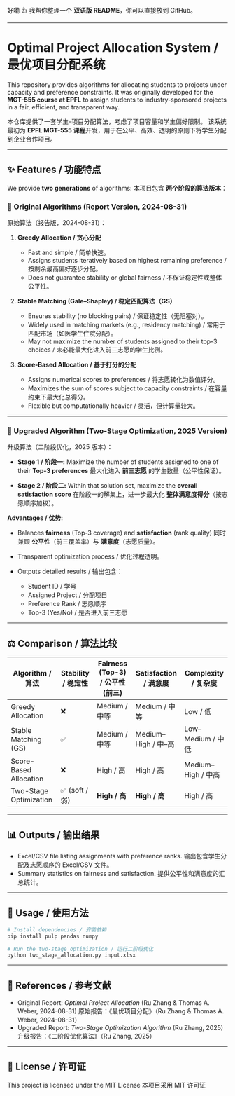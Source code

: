 好嘞 👍 我帮你整理一个 **双语版 README**，你可以直接放到 GitHub。

---

# Optimal Project Allocation System / 最优项目分配系统

This repository provides algorithms for allocating students to projects under capacity and preference constraints.
It was originally developed for the **MGT-555 course at EPFL** to assign students to industry-sponsored projects in a fair, efficient, and transparent way.

本仓库提供了一套学生–项目分配算法，考虑了项目容量和学生偏好限制。
该系统最初为 **EPFL MGT-555 课程**开发，用于在公平、高效、透明的原则下将学生分配到企业合作项目。

---

## ✨ Features / 功能特点

We provide **two generations** of algorithms:
本项目包含 **两个阶段的算法版本**：

### 📌 Original Algorithms (Report Version, 2024-08-31)

原始算法（报告版，2024-08-31）：

1. **Greedy Allocation / 贪心分配**

   * Fast and simple / 简单快速。
   * Assigns students iteratively based on highest remaining preference / 按剩余最高偏好逐步分配。
   * Does not guarantee stability or global fairness / 不保证稳定性或整体公平性。

2. **Stable Matching (Gale–Shapley) / 稳定匹配算法（GS）**

   * Ensures stability (no blocking pairs) / 保证稳定性（无阻塞对）。
   * Widely used in matching markets (e.g., residency matching) / 常用于匹配市场（如医学生住院分配）。
   * May not maximize the number of students assigned to their top-3 choices / 未必能最大化进入前三志愿的学生比例。

3. **Score-Based Allocation / 基于打分的分配**

   * Assigns numerical scores to preferences / 将志愿转化为数值评分。
   * Maximizes the sum of scores subject to capacity constraints / 在容量约束下最大化总得分。
   * Flexible but computationally heavier / 灵活，但计算量较大。

---

### 📌 Upgraded Algorithm (Two-Stage Optimization, 2025 Version)

升级算法（二阶段优化，2025 版本）：

* **Stage 1 / 阶段一:** Maximize the number of students assigned to one of their **Top-3 preferences**
  最大化进入 **前三志愿** 的学生数量（公平性保证）。

* **Stage 2 / 阶段二:** Within that solution set, maximize the **overall satisfaction score**
  在阶段一的解集上，进一步最大化 **整体满意度得分**（按志愿顺序加权）。

**Advantages / 优势:**

* Balances **fairness** (Top-3 coverage) and **satisfaction** (rank quality)
  同时兼顾 **公平性**（前三覆盖率）与 **满意度**（志愿质量）。
* Transparent optimization process / 优化过程透明。
* Outputs detailed results / 输出包含：

  * Student ID / 学号
  * Assigned Project / 分配项目
  * Preference Rank / 志愿顺序
  * Top-3 (Yes/No) / 是否进入前三志愿

---

## ⚖️ Comparison / 算法比较

| Algorithm / 算法         | Stability / 稳定性 | Fairness (Top-3) / 公平性 (前三) | Satisfaction / 满意度 | Complexity / 复杂度 |
| ---------------------- | --------------- | --------------------------- | ------------------ | ---------------- |
| Greedy Allocation      | ❌               | Medium / 中等                 | Medium / 中等        | Low / 低          |
| Stable Matching (GS)   | ✅               | Medium / 中等                 | Medium–High / 中–高  | Low–Medium / 中低  |
| Score-Based Allocation | ❌               | High / 高                    | High / 高           | Medium–High / 中高 |
| Two-Stage Optimization | ✅ (soft / 弱)    | **High / 高**                | **High / 高**       | High / 高         |

---

## 📊 Outputs / 输出结果

* Excel/CSV file listing assignments with preference ranks.
  输出包含学生分配及志愿顺序的 Excel/CSV 文件。
* Summary statistics on fairness and satisfaction.
  提供公平性和满意度的汇总统计。

---

## 📌 Usage / 使用方法

```bash
# Install dependencies / 安装依赖
pip install pulp pandas numpy

# Run the two-stage optimization / 运行二阶段优化
python two_stage_allocation.py input.xlsx
```

---

## 📖 References / 参考文献

* Original Report: *Optimal Project Allocation* (Ru Zhang & Thomas A. Weber, 2024-08-31)
  原始报告：《最优项目分配》（Ru Zhang & Thomas A. Weber, 2024-08-31）
* Upgraded Report: *Two-Stage Optimization Algorithm* (Ru Zhang, 2025)
  升级报告：《二阶段优化算法》（Ru Zhang, 2025）

---
## 📝 License / 许可证

This project is licensed under the MIT License 
本项目采用 MIT 许可证
